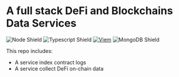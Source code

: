 # A full stack DeFi and Blockchains Data Services

![Node Shield](https://img.shields.io/badge/Node-%5E18.0.0-339933?style=flat-square&logo=Node.js)
![Typescript Shield](https://img.shields.io/badge/Typescript-%5E4.6.3-3178C6?style=flat-square&logo=TypeScript)
[![Viem](https://img.shields.io/badge/viem.sh-%5E1.20.0-111?style=flat-square)](https://viem.sh/docs/getting-started.html)
![MongoDB Shield](https://img.shields.io/badge/MongoDB-bionic-47A248?style=flat-square&logo=mongodb)

This repo includes:

- A service index contract logs
- A service collect DeFi on-chain data
